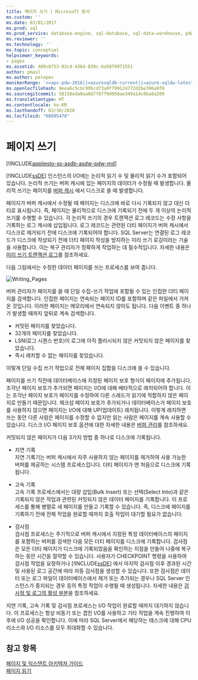 ```yaml
---
title: 페이지 쓰기 | Microsoft 문서
ms.custom: ''
ms.date: 03/01/2017
ms.prod: sql
ms.prod_service: database-engine, sql-database, sql-data-warehouse, pdw
ms.reviewer: ''
ms.technology: ''
ms.topic: conceptual
helpviewer_keywords:
- pages
ms.assetid: 409c8753-03c4-436d-839c-6a5879971551
author: pmasl
ms.author: pelopes
monikerRange: '>=aps-pdw-2016||=azuresqldb-current||=azure-sqldw-latest||>=sql-server-2016||=sqlallproducts-allversions||>=sql-server-linux-2017||=azuresqldb-mi-current'
ms.openlocfilehash: 9eea6c5cbc995cd73a9f799124772d2be396a9f8
ms.sourcegitcommit: 58158eda0aa0d7f87f9d958ae349a14c0ba8a209
ms.translationtype: HT
ms.contentlocale: ko-KR
ms.lasthandoff: 03/30/2020
ms.locfileid: "68095478"
---
```

# <a name="writing-pages"></a>페이지 쓰기
[!INCLUDE[appliesto-ss-asdb-asdw-pdw-md](../includes/appliesto-ss-asdb-asdw-pdw-md.md)]

[!INCLUDE[ssDE](../includes/ssde-md.md)] 인스턴스의 I/O에는 논리적 읽기 수 및 물리적 읽기 수가 포함되어 있습니다. 논리적 쓰기는 버퍼 캐시에 있는 페이지의 데이터가 수정될 때 발생합니다. 물리적 쓰기는 페이지를 [버퍼 캐시](../relational-databases/memory-management-architecture-guide.md) 에서 디스크로 쓸 때 발생합니다.

페이지가 버퍼 캐시에서 수정될 때 페이지는 디스크에 바로 다시 기록되지 않고 대신 더티로 표시됩니다. 즉, 페이지는 물리적으로 디스크에 기록되기 전에 두 개 이상의 논리적 쓰기를 수행할 수 있습니다. 각 논리적 쓰기의 경우 트랜잭션 로그 레코드는 수정 사항을 기록하는 로그 캐시에 삽입됩니다. 로그 레코드는 관련된 더티 페이지가 버퍼 캐시에서 디스크로 제거되기 전에 디스크에 기록되어야 합니다. SQL Server는 연결된 로그 레코드가 디스크에 작성되기 전에 더티 페이지 작성을 방지하는 미리 쓰기 로깅이라는 기술을 사용합니다. 이는 복구 관리자가 정확하게 작업하는 데 필수적입니다. 자세한 내용은 [미리 쓰기 트랜잭션 로그](../relational-databases/sql-server-transaction-log-architecture-and-management-guide.md)를 참조하세요.

다음 그림에서는 수정한 데이터 페이지를 쓰는 프로세스를 보여 줍니다.

![Writing_Pages](../relational-databases/media/writing-pages.gif)

버퍼 관리자가 페이지를 쓸 때 단일 수집-쓰기 작업에 포함될 수 있는 인접한 더티 페이지를 검색합니다. 인접한 페이지는 연속되는 페이지 ID를 포함하며 같은 파일에서 가져온 것입니다. 이러한 페이지는 메모리에서 연속되지 않아도 됩니다. 다음 이벤트 중 하나가 발생할 때까지 앞뒤로 계속 검색합니다.

 * 커밋된 페이지를 찾았습니다.
 * 32개의 페이지를 찾았습니다.
 * LSN(로그 시퀀스 번호)이 로그에 아직 플러시되지 않은 커밋되지 않은 페이지를 찾았습니다.
 * 즉시 래치할 수 없는 페이지를 찾았습니다.

이렇게 단일 수집 쓰기 작업으로 전체 페이지 집합을 디스크에 쓸 수 있습니다. 

페이지를 쓰기 직전에 데이터베이스에 지정된 페이지 보호 형식이 페이지에 추가됩니다. 조각난 페이지 보호가 추가되면 페이지는 I/O에 대해 배타적으로 래치되어야 합니다. 이는 조각난 페이지 보호가 페이지를 수정하여 다른 스레드가 읽기에 적합하지 않은 페이지로 만들기 때문입니다. 체크섬 페이지 보호가 추가되거나 데이터베이스가 페이지 보호를 사용하지 않으면 페이지는 I/O에 대해 UP(업데이트) 래치됩니다. 이렇게 래치하면 쓰는 동안 다른 사람은 페이지를 수정할 수 없지만 읽는 사람은 페이지를 계속 사용할 수 있습니다. 디스크 I/O 페이지 보호 옵션에 대한 자세한 내용은 [버퍼 관리](../relational-databases/memory-management-architecture-guide.md)를 참조하세요.

커밋되지 않은 페이지가 다음 3가지 방법 중 하나로 디스크에 기록됩니다. 

* 지연 기록   
 지연 기록기는 버퍼 캐시에서 자주 사용하지 않는 페이지를 제거하여 사용 가능한 버퍼를 제공하는 시스템 프로세스입니다. 더티 페이지가 맨 처음으로 디스크에 기록됩니다. 

* 고속 기록   
 고속 기록 프로세스에서는 대량 삽입(Bulk Insert) 또는 선택(Select Into)과 같은 기록되지 않은 작업과 관련된 커밋되지 않은 데이터 페이지를 기록합니다. 이 프로세스를 통해 병렬로 새 페이지를 만들고 기록할 수 있습니다. 즉, 디스크에 페이지를 기록하기 전에 전체 작업을 완료할 때까지 호출 작업이 대기할 필요가 없습니다.

* 검사점   
 검사점 프로세스는 주기적으로 버퍼 캐시에서 지정된 특정 데이터베이스의 페이지를 포함하는 버퍼를 검색한 다음 모든 더티 페이지를 디스크에 기록합니다. 검사점은 모든 더티 페이지가 디스크에 기록되었음을 확인하는 지점을 만들어 나중에 복구하는 동안 시간을 절약할 수 있습니다. 사용자가 CHECKPOINT 명령을 사용하여 검사점 작업을 요청하거나 [!INCLUDE[ssDE](../includes/ssde-md.md)] 에서 마지막 검사점 이후 경과된 시간 및 사용된 로그 공간에 따라 자동 검사점을 생성할 수 있습니다. 또한 검사점은 데이터 또는 로그 파일이 데이터베이스에서 제거 또는 추가되는 경우나 SQL Server 인스턴스가 중지되는 경우 등의 특정 작업이 수행될 때 생성됩니다. 자세한 내용은 [검사점 및 로그의 활성 부분](../relational-databases/sql-server-transaction-log-architecture-and-management-guide.md)을 참조하세요.

지연 기록, 고속 기록 및 검사점 프로세스는 I/O 작업이 완료할 때까지 대기하지 않습니다. 이 프로세스는 항상 비동기 또는 겹친 I/O를 사용하고 기타 작업을 계속 진행하여 이후에 I/O 성공을 확인합니다. 이에 따라 SQL Server에서 해당하는 태스크에 대해 CPU 리소스와 I/O 리소스를 모두 최대화할 수 있습니다.

## <a name="see-also"></a>참고 항목
[페이지 및 익스텐트 아키텍처 가이드](../relational-databases/pages-and-extents-architecture-guide.md)   
 [페이지 읽기](../relational-databases/reading-pages.md)
